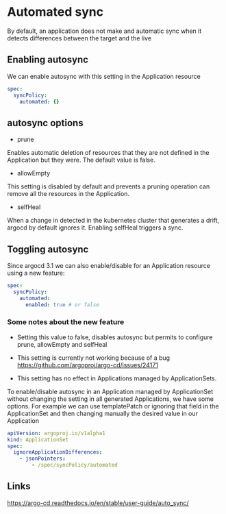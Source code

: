 # Automated sync

By default, an application does not make and automatic sync when it detects differences between the target and the live

## Enabling autosync

We can enable autosync with this setting in the Application resource

```yaml
spec:
  syncPolicy:
    automated: {}
```

## autosync options

- prune

Enables automatic deletion of resources that they are not defined in the Application but they were. The default value is false.

- allowEmpty

This setting is disabled by default and prevents a pruning operation can remove all the resources in the Application.

- selfHeal

When a change in detected in the kubernetes cluster that generates a drift, argocd by default ignores it. Enabling selfHeal triggers a sync.

## Toggling autosync

Since argocd 3.1 we can also enable/disable for an Application resource using a new feature:

```yaml
spec:
  syncPolicy:
    automated:
      enabled: true # or false
```

### Some notes about the new feature

- Setting this value to false, disables autosync but permits to configure prune, allowEmpty and selfHeal

- This setting is currently not working because of a bug <https://github.com/argoproj/argo-cd/issues/24171>

- This setting has no effect in Applications managed by ApplicationSets.
  
To enable/disable autosync in an Application managed by ApplicationSet without changing the setting in all generated Applications, we have some options. For example we can use templatePatch or ignoring that field in the ApplicationSet and then changing manually the desired value in our Application

```yaml
apiVersion: argoproj.io/v1alpha1
kind: ApplicationSet
spec:
  ignoreApplicationDifferences:
    - jsonPointers:
        - /spec/syncPolicy/automated
```

## Links

<https://argo-cd.readthedocs.io/en/stable/user-guide/auto_sync/>
